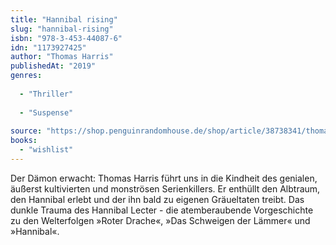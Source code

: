 ```yaml
---
title: "Hannibal rising"
slug: "hannibal-rising"
isbn: "978-3-453-44087-6"
idn: "1173927425"
author: "Thomas Harris"
publishedAt: "2019"
genres:
  
  - "Thriller"
    
  - "Suspense"
    
source: "https://shop.penguinrandomhouse.de/shop/article/38738341/thomas_harris_hannibal_rising.html"
books: 
  - "wishlist"
---
```

Der Dämon erwacht: Thomas Harris führt uns in die Kindheit des genialen, 
äußerst kultivierten und monströsen Serienkillers. Er enthüllt den Albtraum, 
den Hannibal erlebt und der ihn bald zu eigenen Gräueltaten treibt. Das dunkle 
Trauma des Hannibal Lecter - die atemberaubende Vorgeschichte zu den 
Welterfolgen »Roter Drache«, »Das Schweigen der Lämmer« und »Hannibal«.